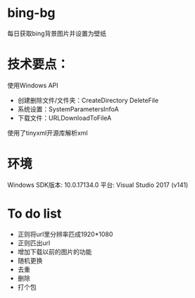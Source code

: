 # bing-bg
每日获取bing背景图片并设置为壁纸

# 技术要点：
使用Windows API
- 创建删除文件/文件夹：CreateDirectory DeleteFile
- 系统设置：SystemParametersInfoA
- 下载文件：URLDownloadToFileA

使用了tinyxml开源库解析xml

# 环境
Windows SDK版本: 10.0.17134.0
平台: Visual Studio 2017 (v141)

# To do list
- 正则将url里分辨率匹成1920*1080
- 正则匹出url
- 增加下载以前的图片的功能
- 随机更换
- 去重
- 删除
- 打个包
